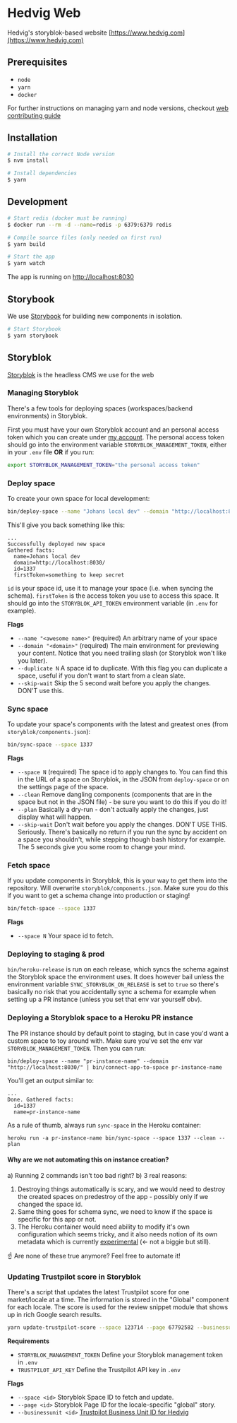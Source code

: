 # Hedvig Web

Hedvig's storyblok-based website [https://www.hedvig.com](https://www.hedvig.com)

## Prerequisites

- `node`
- `yarn`
- `docker`

For further instructions on managing yarn and node versions, checkout [web contributing guide](https://github.com/HedvigInsurance/tech-stuff/blob/master/web/contributing.md)

## Installation

```sh
# Install the correct Node version
$ nvm install

# Install dependencies
$ yarn
```

## Development

```sh
# Start redis (docker must be running)
$ docker run --rm -d --name=redis -p 6379:6379 redis

# Compile source files (only needed on first run)
$ yarn build

# Start the app
$ yarn watch
```

The app is running on [http://localhost:8030](http://localhost:8030)

## Storybook

We use [Storybook](https://storybook.js.org/) for building new components in isolation.

```sh
# Start Storybook
$ yarn storybook
```

## Storyblok

[Storyblok](https://app.storyblok.com/) is the headless CMS we use for the web

### Managing Storyblok

There's a few tools for deploying spaces (workspaces/backend environments) in Storyblok.

First you must have your own Storyblok account and an personal access token which you can create under
[my account](https://app.storyblok.com/#!/me/account). The personal access token should go into the environment
variable `STORYBLOK_MANAGEMENT_TOKEN`, either in your `.env` file **OR** if you run:

```bash
export STORYBLOK_MANAGEMENT_TOKEN="the personal access token"
```

### Deploy space

To create your own space for local development:

```bash
bin/deploy-space --name "Johans local dev" --domain "http://localhost:8030/"
```

This'll give you back something like this:

```
...
Successfully deployed new space
Gathered facts:
  name=Johans local dev
  domain=http://localhost:8030/
  id=1337
  firstToken=something to keep secret
```

`id` is your space id, use it to manage your space (i.e. when syncing the schema).
`firstToken` is the access token you use to access this space. It should go into the `STORYBLOK_API_TOKEN`
environment variable (in `.env` for example).

**Flags**

- `--name "<awesome name>"` (required) An arbitrary name of your space
- `--domain "<domain>"` (required) The main environment for previewing your content. Notice that you need trailing slash (or Storyblok won't like you later).
- `--duplicate N` A space id to duplicate. With this flag you can duplicate a space, useful if you don't want to start from a clean slate.
- `--skip-wait` Skip the 5 second wait before you apply the changes. DON'T use this.

### Sync space

To update your space's components with the latest and greatest ones (from `storyblok/components.json`):

```bash
bin/sync-space --space 1337
```

**Flags**

- `--space N` (required) The space id to apply changes to. You can find this in the URL of a space on Storyblok, in the JSON from
  `deploy-space` or on the settings page of the space.
- `--clean` Remove dangling components (components that are in the space but not in the JSON file) - be sure you want
  to do this if you do it!
- `--plan` Basically a dry-run - don't actually apply the changes, just display what will happen.
- `--skip-wait` Don't wait before you apply the changes. DON'T USE THIS. Seriously. There's basically no return if
  you run the sync by accident on a space you shouldn't, while stepping though bash history for example. The 5 seconds
  give you some room to change your mind.

### Fetch space

If you update components in Storyblok, this is your way to get them into the repository. Will overwrite
`storyblok/components.json`. Make sure you do this if you want to get a schema change into production or staging!

```bash
bin/fetch-space --space 1337
```

**Flags**

- `--space N` Your space id to fetch.

### Deploying to staging & prod

`bin/heroku-release` is run on each release, which syncs the schema against the Storyblok space the environment uses.
It does however bail unless the environment variable `SYNC_STORYBLOK_ON_RELEASE` is set to `true` so there's basically
no risk that you accidentally sync a schema for example when setting up a PR instance (unless you set that env var
yourself obv).

### Deploying a Storyblok space to a Heroku PR instance

The PR instance should by default point to staging, but in case you'd want a custom space to toy around with. Make sure
you've set the env var `STORYBLOK_MANAGEMENT_TOKEN`. Then you can run:

```
bin/deploy-space --name "pr-instance-name" --domain "http://localhost:8030/" | bin/connect-app-to-space pr-instance-name
```

You'll get an output similar to:

```
...
Done. Gathered facts:
  id=1337
  name=pr-instance-name
```

As a rule of thumb, always run `sync-space` in the Heroku container:

```
heroku run -a pr-instance-name bin/sync-space --space 1337 --clean --plan
```

#### Why are we not automating this on instance creation?

a) Running 2 commands isn't too bad right? b) 3 real reasons:

1. Destroying things automatically is scary, and we would need to destroy the created spaces on predestroy of the app - possibly only if we changed the space id.
1. Same thing goes for schema sync, we need to know if the space is specific for this app or not.
1. The Heroku container would need ability to modify it's own configuration which seems tricky, and it also needs
   notion of its own metadata which is currently [experimental](https://devcenter.heroku.com/articles/dyno-metadata)
   (<- not a biggie but still).

☝️ Are none of these true anymore? Feel free to automate it!

### Updating Trustpilot score in Storyblok

There's a script that updates the latest Trustpilot score for one market/locale at a time. The information is stored in the "Global" component for each locale. The score is used for the review snippet module that shows up in rich Google search results.

```sh
yarn update-trustpilot-score --space 123714 --page 67792582 --businessunit 5b62ebf41788620001d3c4ae
```

**Requirements**

- `STORYBLOK_MANAGEMENT_TOKEN` Define your Storyblok management token in `.env`
- `TRUSTPILOT_API_KEY` Define the Trustpilot API key in `.env`

**Flags**

- `--space <id>` Storyblok Space ID to fetch and update.
- `--page <id>` Storyblok Page ID for the locale-specific "global" story.
- `--businessunit <id>` [Trustpilot Business Unit ID for Hedvig](https://documentation-apidocumentation.trustpilot.com/#BusinessUnitID)
